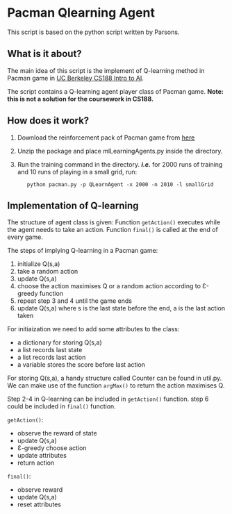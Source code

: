 # Pacman Qlearning Agent
This script is based on the python script written by Parsons.
## What is it about?

The main idea of this script is the implement of Q-learning method in Pacman game in [UC Berkeley CS188 Intro to AI](http://ai.berkeley.edu/reinforcement.html).

The script contains a Q-learning agent player class of Pacman game. 
**Note: this is not a solution for the coursework in CS188.**

## How does it work?
1. Download the reinforcement pack of Pacman game from [here](https://s3-us-west-2.amazonaws.com/cs188websitecontent/projects/release/reinforcement/v1/001/reinforcement.zip)

2. Unzip the package and place mlLearningAgents.py inside the directory.

3. Run the training command in the directory.
  ***i.e.*** for 2000 runs of training and 10 runs of playing in a small grid, run:
  
          python pacman.py -p QLearnAgent -x 2000 -n 2010 -l smallGrid

## Implementation of Q-learning
The structure of agent class is given: Function `getAction()` executes while the agent needs to take an action. Function `final()` is called at the end of every game.

The steps of implying Q-learning in a Pacman game:
1. initialize Q(s,a)
1. take a random action
1. update Q(s,a)
1. choose the action maximises Q or a random action according to Ɛ-greedy function
1. repeat step 3 and 4 until the game ends
1. update Q(s,a) where s is the last state before the end, a is the last action taken

For initiaization we need to add some attributes to the class:
* a dictionary for storing Q(s,a)
* a list records last state
* a list records last action
* a variable stores the score before last action

For storing Q(s,a), a handy structure called Counter can be found in util.py. We can make use of the function `argMax()` to return the action maximises Q.

Step 2-4 in Q-learning can be included in `getAction()` function. step 6 could be included in `final()` function.

`getAction()`:
* observe the reward of state
* update Q(s,a)
* Ɛ-greedy choose action
* update attributes
* return action

`final()`:
* observe reward
* update Q(s,a)
* reset attributes
